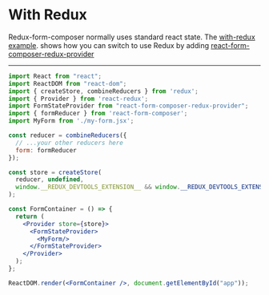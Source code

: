 # With Redux
Redux-form-composer normally uses standard react state. The [with-redux example](https://github.com/chrisfield/react-form-composer/tree/master/examples/with-redux). shows how you can switch to use Redux by adding [react-form-composer-redux-provider](https://www.npmjs.com/package/redux-form-composer-redux-provider)

---
``` jsx
import React from "react";
import ReactDOM from "react-dom";
import { createStore, combineReducers } from 'redux';
import { Provider } from 'react-redux';
import FormStateProvider from "react-form-composer-redux-provider";
import { formReducer } from 'react-form-composer';
import MyForm from './my-form.jsx';

const reducer = combineReducers({
  // ...your other reducers here
  form: formReducer
});

const store = createStore(
  reducer, undefined,
  window.__REDUX_DEVTOOLS_EXTENSION__ && window.__REDUX_DEVTOOLS_EXTENSION__()
);

const FormContainer = () => {
  return (
    <Provider store={store}>
      <FormStateProvider>
        <MyForm/>
      </FormStateProvider>
    </Provider>
  );
};

ReactDOM.render(<FormContainer />, document.getElementById("app"));
```